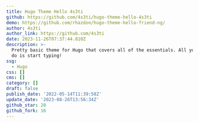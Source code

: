```yaml
---
title: Hugo Theme Hello 4s3ti
github: https://github.com/4s3ti/hugo-theme-hello-4s3ti
demo: https://github.com/rhazdon/hugo-theme-hello-friend-ng/
author: 4s3ti
author_link: https://github.com/4s3ti
date: 2023-11-26T07:37:44.810Z
description: >-
  Pretty basic theme for Hugo that covers all of the essentials. All you have to
  do is start typing!
ssg:
  - Hugo
css: []
cms: []
category: []
draft: false
publish_date: '2022-05-14T11:39:58Z'
update_date: '2023-08-26T13:56:34Z'
github_star: 20
github_fork: 16
---
```

